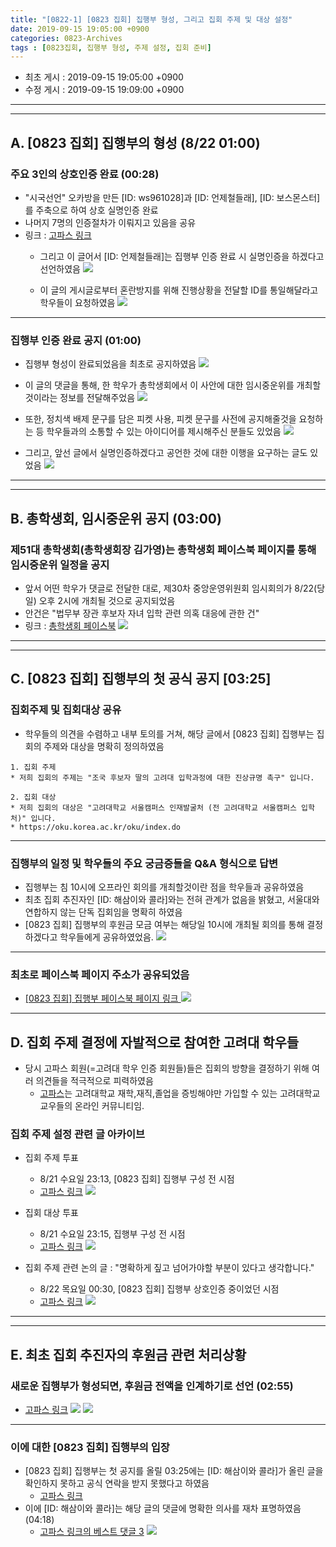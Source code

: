 ```yaml
---
title: "[0822-1] [0823 집회] 집행부 형성, 그리고 집회 주제 및 대상 설정"
date: 2019-09-15 19:05:00 +0900
categories: 0823-Archives
tags : [0823집회, 집행부 형성, 주제 설정, 집회 준비]
---
```

* 최초 게시 : 2019-09-15 19:05:00 +0900
* 수정 게시 : 2019-09-15 19:09:00 +0900

-----
-----
## A. [0823 집회] 집행부의 형성 (8/22 01:00)
### 주요 3인의 상호인증 완료 (00:28)
* "시국선언" 오카방을 만든 [ID: ws961028]과 [ID: 언제철들래], [ID: 보스몬스터]를 주축으로 하여 상호 실명인증 완료
* 나머지 7명의 인증절차가 이뤄지고 있음을 공유
* 링크 : [고파스 링크](https://www.koreapas.com/bbs/view.php?id=tiger&page=1&sn1=&divpage=61&sn=on&ss=off&sc=off&keyword=%BE%F0%C1%A6%C3%B6%B5%E9%B7%A1&tagkeyword=%BE%F0%C1%A6%C3%B6%B5%E9%B7%A1&select_arrange=headnum&desc=asc&no=329393)
    * 그리고 이 글어서 [ID: 언제철들래]는 집행부 인증 완료 시 실명인증을 하겠다고 선언하였음
![](/asset/image/2019-08-22/p01.png)

    * 이 글의 게시글로부터 혼란방지를 위해 진행상황을 전달할 ID를 통일해달라고 학우들이 요청하였음
![](/asset/image/2019-08-22/p01-1.png)



---
### 집행부 인증 완료 공지 (01:00)
* 집행부 형성이 완료되었음을 최초로 공지하였음
![](/asset/image/2019-08-22/p02.png) 

* 이 글의 댓글을 통해, 한 학우가 총학생회에서 이 사안에 대한 임시중운위를 개최할 것이라는 정보를 전달해주었음 
![](/asset/image/2019-08-22/p02-1.png)

* 또한, 정치색 배제 문구를 담은 피켓 사용, 피켓 문구를 사전에 공지해줄것을 요청하는 등 학우들과의 소통할 수 있는 아이디어를 제시해주신 분들도 있었음
![](/asset/image/2019-08-22/p02-2.png)

* 그리고, 앞선 글에서 실명인증하겠다고 공언한 것에 대한 이행을 요구하는 글도 있었음
![](/asset/image/2019-08-22/p02-3.png)    


-----
-----
## B. 총학생회, 임시중운위 공지 (03:00)
### 제51대 총학생회(총학생회장 김가영)는 총학생회 페이스북 페이지를 통해 임시중운위 일정을 공지
* 앞서 어떤 학우가 댓글로 전달한 대로, 제30차 중앙운영위원회 임시회의가 8/22(당일) 오후 2시에 개최될 것으로 공지되었음
* 안건은 "법무부 장관 후보자 자녀 입학 관련 의혹 대응에 관한 건"
* 링크 : [총학생회 페이스북](https://www.facebook.com/KUStudentUnion/posts/2611208425610522)
![](/asset/image/2019-08-22/p03.png) 


-----
-----
## C. [0823 집회] 집행부의 첫 공식 공지 [03:25]
### 집회주제 및 집회대상 공유
* 학우들의 의견을 수렴하고 내부 토의를 거쳐, 해당 글에서 [0823 집회] 집행부는 집회의 주제와 대상을 명확히 정의하였음

```
1. 집회 주제
* 저희 집회의 주제는 "조국 후보자 딸의 고려대 입학과정에 대한 진상규명 촉구" 입니다.

2. 집회 대상
* 저희 집회의 대상은 "고려대학교 서울캠퍼스 인재발굴처 (전 고려대학교 서울캠퍼스 입학처)" 입니다.
* https://oku.korea.ac.kr/oku/index.do
```

----
### 집행부의 일정 및 학우들의 주요 궁금증들을 Q&A 형식으로 답변
* 집행부는 침 10시에 오프라인 회의를 개최할것이란 점을 학우들과 공유하였음
* 최초 집회 추진자인 [ID: 해삼이와 콜라]와는 전혀 관계가 없음을 밝혔고, 서울대와 연합하지 않는 단독 집회임을 명확히 하였음
* [0823 집회] 집행부의 후원금 모금 여부는 해당일 10시에 개최될 회의를 통해 결정하겠다고 학우들에게 공유하였었음.
![](/asset/image/2019-08-22/p04.png) 

---
### 최초로 페이스북 페이지 주소가 공유되었음
* [ [0823 집회] 집행부 페이스북 페이지 링크 ](https://www.facebook.com/libertas.justitia.veritas.ku/ )
![](/asset/image/2019-08-22/f1.png) 

----
## D. 집회 주제 결정에 자발적으로 참여한 고려대 학우들
* 당시 고파스 회원(=고려대 학우 인증 회원들)들은 집회의 방향을 결정하기 위해 여러 의견들을 적극적으로 피력하였음
    * [고파스](http://www.koreapas.com)는 고려대학교 재학,재직,졸업을 증빙해야만 가입할 수 있는 고려대학교 교우들의 온라인 커뮤니티임.

### 집회 주제 설정 관련 글 아카이브
* 집회 주제 투표
    * 8/21 수요일 23:13, [0823 집회] 집행부 구성 전 시점
    * [고파스 링크](https://www.koreapas.com/bbs/view.php?id=tiger&page=1&sn1=&divpage=61&sn=on&ss=off&sc=off&keyword=misakiguchi&tagkeyword=misakiguchi&select_arrange=headnum&desc=asc&no=329351)
    ![](/asset/image/2019-08-22/v1.png) 

* 집회 대상 투표
    * 8/21 수요일 23:15, 집행부 구성 전 시점
    * [고파스 링크](https://www.koreapas.com/bbs/view.php?id=tiger&page=1&sn1=&divpage=61&sn=on&ss=off&sc=off&keyword=misakiguchi&tagkeyword=misakiguchi&select_arrange=headnum&desc=asc&no=329354)
    ![](/asset/image/2019-08-22/v2.png) 

* 집회 주제 관련 논의 글 : "명확하게 짚고 넘어가야할 부분이 있다고 생각합니다."
    * 8/22 목요일 00:30, [0823 집회] 집행부 상호인증 중이었던 시점
    * [고파스 링크](https://www.koreapas.com/bbs/view.php?id=tiger&page=160&sn1=&divpage=62&sn=off&ss=on&sc=on&select_arrange=headnum&desc=asc&no=329394)
    ![](/asset/image/2019-08-22/v3.png) 


-----
-----
## E. 최초 집회 추진자의 후원금 관련 처리상황
### 새로운 집행부가 형성되면, 후원금 전액을 인계하기로 선언 (02:55)
* [고파스 링크](https://www.koreapas.com/bbs/view.php?id=tiger&page=1&sn1=&divpage=61&sn=on&ss=off&sc=off&keyword=%C7%D8%BB%EF&tagkeyword=%C7%D8%BB%EF&select_arrange=headnum&desc=asc&no=329441)
![](/asset/image/2019-08-22/p05-1.png) 
![](/asset/image/2019-08-22/p05-2.png) 

----
### 이에 대한 [0823 집회] 집행부의 입장
* [0823 집회] 집행부는 첫 공지를 올릴 03:25에는 [ID: 해삼이와 콜라]가 올린 글을 확인하지 못하고 공식 연락을 받지 못했다고 하였음
    * [고파스 링크](https://www.koreapas.com/bbs/view.php?id=tiger&page=1&sn1=&divpage=61&sn=on&ss=off&sc=off&keyword=%BE%F0%C1%A6%C3%B6%B5%E9%B7%A1&tagkeyword=%BE%F0%C1%A6%C3%B6%B5%E9%B7%A1&select_arrange=headnum&desc=asc&no=329446)
* 이에 [ID: 해삼이와 콜라]는 해당 글의 댓글에 명확한 의사를 재차 표명하였음 (04:18)
    * [고파스 링크의 베스트 댓글 3](https://www.koreapas.com/bbs/view.php?id=tiger&page=1&sn1=&divpage=61&sn=on&ss=off&sc=off&keyword=%BE%F0%C1%A6%C3%B6%B5%E9%B7%A1&tagkeyword=%BE%F0%C1%A6%C3%B6%B5%E9%B7%A1&select_arrange=headnum&desc=asc&no=329446)
    ![](/asset/image/2019-08-22/p05-2.png) 

